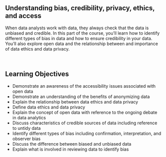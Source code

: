 ## Understanding bias, credibility, privacy, ethics, and access

When data analysts work with data, they always check that the data is unbiased and credible. In this part of the course, you’ll learn how to identify different types of bias in data and how to ensure credibility in your data. You’ll also explore open data and the relationship between and importance of data ethics and data privacy.

&nbsp;

## Learning Objectives

* Demonstrate an awareness of the accessibility issues associated with open data
* Demonstrate an understanding of the benefits of anonymizing data
* Explain the relationship between data ethics and data privacy
* Define data ethics and data privacy
* Explain the concept of open data with reference to the ongoing debate in data analytics
* Discuss characteristics of credible sources of data including reference to untidy data
* Identify different types of bias including confirmation, interpretation, and observer bias
* Discuss the difference between biased and unbiased data
* Explain what is involved in reviewing data to identify bias